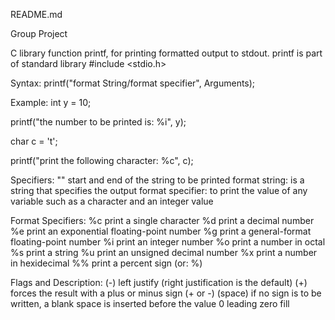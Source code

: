 README.md

Group Project

C library function printf, for printing formatted output to stdout.
printf is part of standard library #include <stdio.h>

Syntax:
printf("format String/format specifier", Arguments);

Example:
int y = 10;

printf("the number to be printed is: %i", y);

char c = 't';

printf("print the following character: %c", c);

Specifiers:
"" start and end of the string to be printed
format string: is a string that specifies the output
format specifier: to print the value of any variable such as a character and an integer value

Format Specifiers:
%c print a single character
%d print a decimal number
%e print an exponential floating-point number
%g print a general-format floating-point number
%i print an integer number
%o print a number in octal
%s print a string
%u print an unsigned decimal number
%x print a number in hexidecimal
%% print a percent sign (or: \%)


Flags and Description:
(-) left justify (right justification is the default)
(+) forces the result with a plus or minus sign (+ or -)
(space) if no sign is to be written, a blank space is inserted before the value
0 leading zero fill
